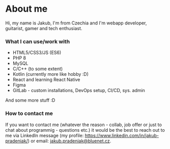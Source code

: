 # About me
Hi, my name is Jakub, I'm from Czechia and I'm webapp developer, guitarist, gamer and tech enthusiast.

  
### What I can use/work with
* HTML5/CSS3/JS (ES6)
* PHP 8
* MySQL
* C/C++ (to some extent)
* Kotlin (currently more like hobby :D)
* React and learning React Native
* Figma
* GitLab - custom installations, DevOps setup, CI/CD, sys. admin

And some more stuff :D

### How to contact me
If you want to contact me (whatever the reason - collab, job offer or just to chat about programmig - questions etc.) it would be the best to reach out to me via LinkedIn message (my profile: https://www.linkedin.com/in/jakub-pradeniak/) or email: jakub.pradeniak@bluenet.cz.
